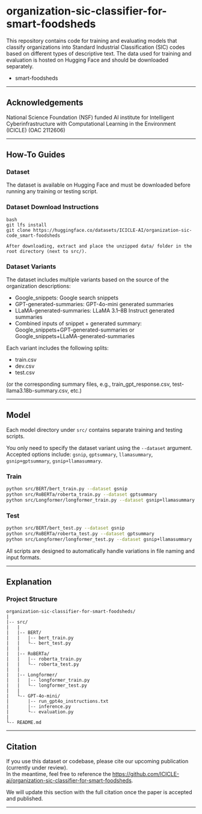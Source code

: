 # organization-sic-classifier-for-smart-foodsheds


This repository contains code for training and evaluating models that classify organizations into Standard Industrial Classification (SIC) codes based on different types of descriptive text. The data used for training and evaluation is hosted on Hugging Face and should be downloaded separately.

- smart-foodsheds


---

## Acknowledgements
National Science Foundation (NSF) funded AI institute for Intelligent Cyberinfrastructure with Computational Learning in the Environment (ICICLE) (OAC 2112606)

---

## How-To Guides

### Dataset

The dataset is available on Hugging Face and must be downloaded before running any training or testing script.

### Dataset Download Instructions

```
bash
git lfs install
git clone https://huggingface.co/datasets/ICICLE-AI/organization-sic-code_smart-foodsheds

After downloading, extract and place the unzipped data/ folder in the root directory (next to src/).
```
### Dataset Variants

The dataset includes multiple variants based on the source of the organization descriptions:

- Google_snippets: Google search snippets  
- GPT-generated-summaries: GPT-4o-mini generated summaries  
- LLaMA-generated-summaries: LLaMA 3.1–8B Instruct generated summaries  
- Combined inputs of snippet + generated summary: Google_snippets+GPT-generated-summaries or Google_snippets+LLaMA-generated-summaries  

Each variant includes the following splits:

- train.csv
- dev.csv
- test.csv  

(or the corresponding summary files, e.g., train_gpt_response.csv, test-llama3.18b-summary.csv, etc.)

---
## Model
Each model directory under `src/` contains separate training and testing scripts.

You only need to specify the dataset variant using the `--dataset` argument.  
Accepted options include: `gsnip`, `gptsummary`, `llamasummary`, `gsnip+gptsummary`, `gsnip+llamasummary`.


### Train

```bash
python src/BERT/bert_train.py --dataset gsnip
python src/RoBERTa/roberta_train.py --dataset gptsummary
python src/Longformer/longformer_train.py --dataset gsnip+llamasummary
```
### Test

```bash
python src/BERT/bert_test.py --dataset gsnip
python src/RoBERTa/roberta_test.py --dataset gptsummary
python src/Longformer/longformer_test.py --dataset gsnip+llamasummary
```
All scripts are designed to automatically handle variations in file naming and input formats.

---
## Explanation
### Project Structure

```
organization-sic-classifier-for-smart-foodsheds/
|
|-- src/
|   |
|   |-- BERT/
|   |   |-- bert_train.py
|   |   └-- bert_test.py
|   |
|   |-- RoBERTa/
|   |   |-- roberta_train.py
|   |   └-- roberta_test.py
|   |
|   |-- Longformer/
|   |   |-- longformer_train.py
|   |   └-- longformer_test.py
|   |
|   └-- GPT-4o-mini/
|       |-- run_gpt4o_instructions.txt
|       |-- inference.py
|       └-- evaluation.py
|
└-- README.md
```

---

## Citation

If you use this dataset or codebase, please cite our upcoming publication (currently under review).  
In the meantime, feel free to reference the https://github.com/ICICLE-ai/organization-sic-classifier-for-smart-foodsheds.

We will update this section with the full citation once the paper is accepted and published.

---

